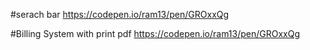 #serach bar
https://codepen.io/ram13/pen/GROxxQg


#Billing System with print pdf
https://codepen.io/ram13/pen/GROxxQg
